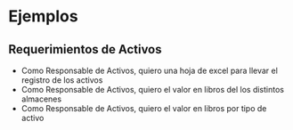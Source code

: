 # Ejemplos

## Requerimientos de Activos

- Como Responsable de Activos, quiero una hoja de excel para llevar el registro de los activos
- Como Responsable de Activos, quiero el valor en libros del los distintos almacenes
- Como Responsable de Activos, quiero el valor en libros por tipo de activo


